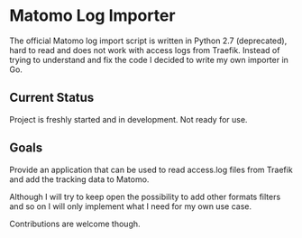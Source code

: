 # Matomo Log Importer

The official Matomo log import script is written in Python 2.7 (deprecated), hard to read and does not work 
with access logs from Traefik. Instead of trying to understand and fix the code I decided to write my own importer in Go. 

## Current Status

Project is freshly started and in development. Not ready for use.

## Goals

Provide an application that can be used to read access.log files from Traefik and add the tracking data to Matomo.

Although I will try to keep open the possibility to add other formats filters and so on I will only implement what I
need for my own use case.

Contributions are welcome though.


